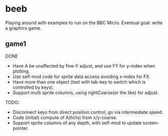 # beeb

Playing around with examples to run on the BBC Micro.
Eventual goal: write a graphics game.

## game1

DONE
- Have A be unaffected by fine-Y adjust, and use FY for y-index when plotting.
- Use self-mod code for sprite data access avoiding x-index for FX.
- Have more than one object (test with tab-key to switch which is controlled by keys).
- Support multi sprite columns, using rightCoarse(or the like) for adjust.

TODO:
- Disconnect keys from direct position control; go via intermediate speed.
- Code (initial) compute of A(hi/lo) from x/y-coarse.
- Support sprite columns of any depth, with self-mod to update screen-pointer.
